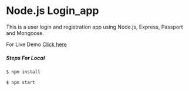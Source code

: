 # Node.js Login_app

This is a user login and registration app using Node.js, Express, Passport and Mongoose.

For Live Demo [Click here](https://loginappheroku.herokuapp.com/)

##### Steps For Local
```sh
$ npm install
```

```sh
$ npm start
```
